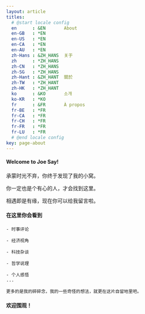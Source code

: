 ```yaml
---
layout: article
titles:
  # @start locale config
  en      : &EN       About
  en-GB   : *EN
  en-US   : *EN
  en-CA   : *EN
  en-AU   : *EN
  zh-Hans : &ZH_HANS  关于
  zh      : *ZH_HANS
  zh-CN   : *ZH_HANS
  zh-SG   : *ZH_HANS
  zh-Hant : &ZH_HANT  關於
  zh-TW   : *ZH_HANT
  zh-HK   : *ZH_HANT
  ko      : &KO       소개
  ko-KR   : *KO
  fr      : &FR       À propos
  fr-BE   : *FR
  fr-CA   : *FR
  fr-CH   : *FR
  fr-FR   : *FR
  fr-LU   : *FR
  # @end locale config  
key: page-about
---
```


<!-- ---我是一条分割线--- -->

#### Welcome to Joe Say!
    
   承蒙时光不弃，你终于发现了我的小窝。
    
   你一定也是个有心的人，才会找到这里。
    
   相遇即是有缘，现在你可以给我留言啦。
    
#### 在这里你会看到

    - 时事评论
    
    - 经济视角
    
    - 科技杂谈
    
    - 哲学说理
    
    - 个人感悟
    ...
    
    更多的是我的碎碎念，我的一些奇怪的想法，就更在这片自留地里吧。
    
#### 欢迎围观！

